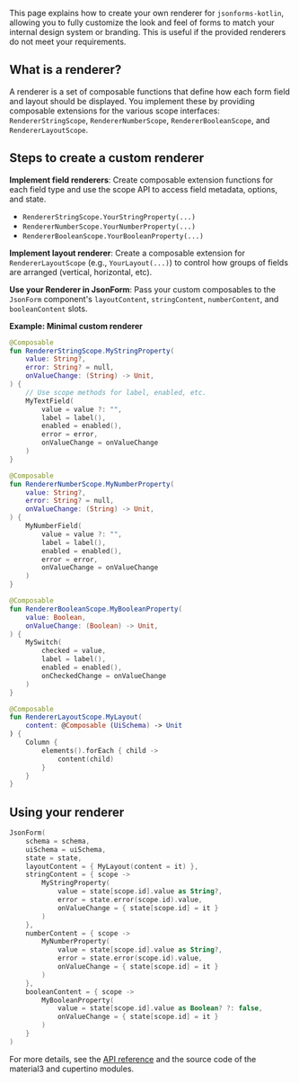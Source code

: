 This page explains how to create your own renderer for `jsonforms-kotlin`, allowing you to fully 
customize the look and feel of forms to match your internal design system or branding. This is 
useful if the provided renderers do not meet your requirements.

## What is a renderer?

A renderer is a set of composable functions that define how each form field and layout should be 
displayed. You implement these by providing composable extensions for the various scope interfaces: 
`RendererStringScope`, `RendererNumberScope`, `RendererBooleanScope`, and `RendererLayoutScope`.

## Steps to create a custom renderer

**Implement field renderers**: Create composable extension functions for each field type and use the scope API to access field metadata, options, and state.

* `RendererStringScope.YourStringProperty(...)`
* `RendererNumberScope.YourNumberProperty(...)`
* `RendererBooleanScope.YourBooleanProperty(...)`

**Implement layout renderer**: Create a composable extension for `RendererLayoutScope` 
(e.g., `YourLayout(...)`) to control how groups of fields are arranged (vertical, horizontal, etc).

**Use your Renderer in JsonForm**: Pass your custom composables to the `JsonForm` component's 
`layoutContent`, `stringContent`, `numberContent`, and `booleanContent` slots.

**Example: Minimal custom renderer**

```kotlin
@Composable
fun RendererStringScope.MyStringProperty(
    value: String?,
    error: String? = null,
    onValueChange: (String) -> Unit,
) {
    // Use scope methods for label, enabled, etc.
    MyTextField(
        value = value ?: "",
        label = label(),
        enabled = enabled(),
        error = error,
        onValueChange = onValueChange
    )
}

@Composable
fun RendererNumberScope.MyNumberProperty(
    value: String?,
    error: String? = null,
    onValueChange: (String) -> Unit,
) {
    MyNumberField(
        value = value ?: "",
        label = label(),
        enabled = enabled(),
        error = error,
        onValueChange = onValueChange
    )
}

@Composable
fun RendererBooleanScope.MyBooleanProperty(
    value: Boolean,
    onValueChange: (Boolean) -> Unit,
) {
    MySwitch(
        checked = value,
        label = label(),
        enabled = enabled(),
        onCheckedChange = onValueChange
    )
}

@Composable
fun RendererLayoutScope.MyLayout(
    content: @Composable (UiSchema) -> Unit
) {
    Column {
        elements().forEach { child ->
            content(child)
        }
    }
}
```

## Using your renderer

```kotlin
JsonForm(
    schema = schema,
    uiSchema = uiSchema,
    state = state,
    layoutContent = { MyLayout(content = it) },
    stringContent = { scope ->
        MyStringProperty(
            value = state[scope.id].value as String?,
            error = state.error(scope.id).value,
            onValueChange = { state[scope.id] = it }
        )
    },
    numberContent = { scope ->
        MyNumberProperty(
            value = state[scope.id].value as String?,
            error = state.error(scope.id).value,
            onValueChange = { state[scope.id] = it }
        )
    },
    booleanContent = { scope ->
        MyBooleanProperty(
            value = state[scope.id].value as Boolean? ?: false,
            onValueChange = { state[scope.id] = it }
        )
    }
)
```

For more details, see the [API reference](api/index.html) and the source code of the 
material3 and cupertino modules.
